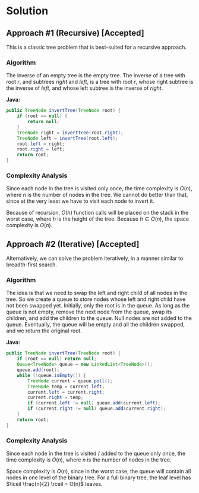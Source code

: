 # Solution

## Approach #1 (Recursive) [Accepted]

This is a classic tree problem that is best-suited for a recursive approach.

### Algorithm

The inverse of an empty tree is the empty tree. The inverse of a tree with root $r$, and subtrees $right$ and $left$, is a tree with root $r$, whose right subtree is the inverse of $left$, and whose left subtree is the inverse of $right$.

**Java:**

```java
public TreeNode invertTree(TreeNode root) {
    if (root == null) {
        return null;
    }
    TreeNode right = invertTree(root.right);
    TreeNode left = invertTree(root.left);
    root.left = right;
    root.right = left;
    return root;
}
```

### Complexity Analysis

Since each node in the tree is visited only once, the time complexity is $O(n)$, where $n$ is the number of nodes in the tree. We cannot do better than that, since at the very least we have to visit each node to invert it.

Because of recursion, $O(h)$ function calls will be placed on the stack in the worst case, where $h$ is the height of the tree. Because $h \in O(n)$, the space complexity is $O(n)$.

## Approach #2 (Iterative) [Accepted]

Alternatively, we can solve the problem iteratively, in a manner similar to breadth-first search.

### Algorithm

The idea is that we need to swap the left and right child of all nodes in the tree. So we create a queue to store nodes whose left and right child have not been swapped yet. Initially, only the root is in the queue. As long as the queue is not empty, remove the next node from the queue, swap its children, and add the children to the queue. Null nodes are not added to the queue. Eventually, the queue will be empty and all the children swapped, and we return the original root.

**Java:**

```java
public TreeNode invertTree(TreeNode root) {
    if (root == null) return null;
    Queue<TreeNode> queue = new LinkedList<TreeNode>();
    queue.add(root);
    while (!queue.isEmpty()) {
        TreeNode current = queue.poll();
        TreeNode temp = current.left;
        current.left = current.right;
        current.right = temp;
        if (current.left != null) queue.add(current.left);
        if (current.right != null) queue.add(current.right);
    }
    return root;
}
```

### Complexity Analysis

Since each node in the tree is visited / added to the queue only once, the time complexity is $O(n)$, where $n$ is the number of nodes in the tree.

Space complexity is $O(n)$, since in the worst case, the queue will contain all nodes in one level of the binary tree. For a full binary tree, the leaf level has $\lceil \frac{n}{2} \rceil = O(n)$ leaves.
